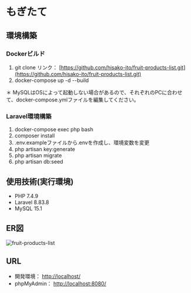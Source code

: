 # もぎたて

## 環境構築

### Dockerビルド
1. git clone リンク： [https://github.com/hisako-ito/fruit-products-list.git](https://github.com/hisako-ito/fruit-products-list.git)
2. docker-compose up -d --build

＊ MySQLはOSによって起動しない場合があるので、それぞれのPCに合わせて、docker-compose.ymlファイルを編集してください。

### Laravel環境構築
1. docker-compose exec php bash
2. composer install
3. .env.exampleファイルから.envを作成し、環境変数を変更
4. php artisan key:generate
5. php artisan migrate
6. php artisan db:seed 

## 使用技術(実行環境)
* PHP 7.4.9
* Laravel 8.83.8
* MySQL 15.1

## ER図
![fruit-products-list](https://github.com/user-attachments/assets/11fdcb28-8f75-4828-8e52-6e8164a9424a)


## URL
* 開発環境： [http://localhost/](http://localhost/)
* phpMyAdmin： [http://localhost:8080/](http://localhost:8080/)
